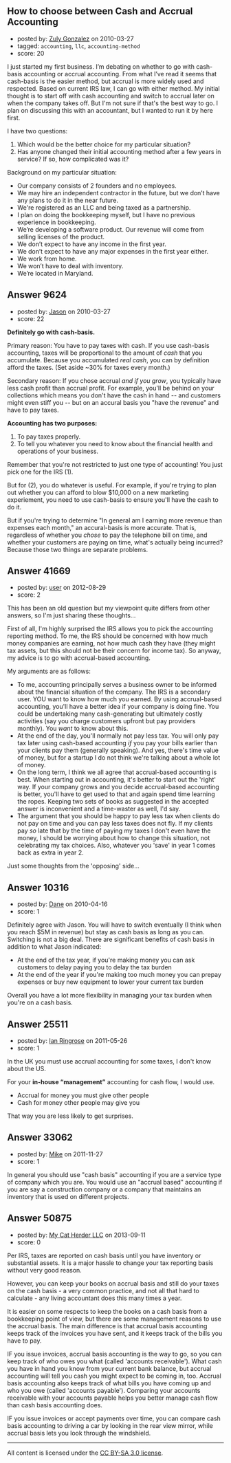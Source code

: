 ## How to choose between Cash and Accrual Accounting

- posted by: [Zuly Gonzalez](https://stackexchange.com/users/-1/2692-zuly-gonzalez) on 2010-03-27
- tagged: `accounting`, `llc`, `accounting-method`
- score: 20

I just started my first business. I’m debating on whether to go with cash-basis accounting or accrual accounting. From what I’ve read it seems that cash-basis is the easier method, but accrual is more widely used and respected. Based on current IRS law, I can go with either method. My initial thought is to start off with cash accounting and switch to accrual later on when the company takes off. But I'm not sure if that's the best way to go. I plan on discussing this with an accountant, but I wanted to run it by here first.

I have two questions:

 1. Which would be the better choice for my particular situation? 
 2. Has anyone changed their initial accounting method after a few years in service? If so, how complicated was it?

Background on my particular situation:

 - Our company consists of 2 founders and no employees.
 - We may hire an independent contractor in the future, but we don’t have any plans to do it in the near future.
 - We're registered as an LLC and being taxed as a partnership.
 - I plan on doing the bookkeeping myself, but I have no previous experience in bookkeeping.
 - We’re developing a software product. Our revenue will come from selling licenses of the product.
 - We don’t expect to have any income in the first year.
 - We don’t expect to have any major expenses in the first year either.
 - We work from home. 
 - We won’t have to deal with inventory.
 - We’re located in Maryland.




## Answer 9624

- posted by: [Jason](https://stackexchange.com/users/-1/2-jason) on 2010-03-27
- score: 22

**Definitely go with cash-basis.**

Primary reason: You have to pay taxes with cash.  If you use cash-basis accounting, taxes will be proportional to the amount of *cash* that you accumulate.  Because you accumulated *real cash*, you can by definition afford the taxes.  (Set aside ~30% for taxes every month.)

Secondary reason: If you chose accrual *and if you grow*, you typically have less cash profit than accrual profit.  For example, you'll be behind on your collections which means you don't have the cash in hand -- and customers might even stiff you -- but on an accural basis you "have the revenue" and have to pay taxes.

**Accounting has two purposes:**

1. To pay taxes properly.
2. To tell you whatever you need to know about the financial health and operations of your business.

Remember that you're not restricted to just one type of accounting!  You just pick one for the IRS (1).

But for (2), you do whatever is useful.  For example, if you're trying to plan out whether you can afford to blow $10,000 on a new marketing experiement, you need to use cash-basis to ensure you'll have the cash to do it.

But if you're trying to determine "In general am I earning more revenue than expenses each month," an accural-basis is more accurate.  That is, regardless of whether you *chose* to pay the telephone bill on time, and whether your customers are paying on time, what's actually being incurred?  Because those two things are separate problems.


## Answer 41669

- posted by: [user](https://stackexchange.com/users/-1/16441-user) on 2012-08-29
- score: 2

This has been an old question but my viewpoint quite differs from other answers, so I'm just sharing these thoughts...

First of all, I'm highly surprised the IRS allows you to pick the accounting reporting method. To me, the IRS should be concerned with how much money companies are earning, not how much cash they have (they might tax assets, but this should not be their concern for income tax). So anyway, my advice is to go with accrual-based accounting. 

My arguments are as follows:

- To me, accounting principally serves a business owner to be informed about the financial situation of the company. The IRS is a secondary user. YOU want to know how much you earned. By using accrual-based accounting, you'll have a better idea if your company is doing fine. You could be undertaking many cash-generating but ultimately costly activities (say you charge customers upfront but pay providers monthly). You _want_ to know about this. 
- At the end of the day, you'll normally not pay less tax. You will only pay tax later using cash-based accounting _if_ you pay your bills earlier than your clients pay them (generally speaking). And yes, there's time value of money, but for a startup I do not think we're talking about a whole lot of money. 
- On the long term, I think we all agree that accrual-based accounting is best. When starting out in accounting, it's better to start out the 'right' way. If your company grows and you decide accrual-based accounting is better, you'll have to get used to that and again spend time learning the ropes. Keeping two sets of books as suggested in the accepted answer is inconvenient and a time-waster as well, I'd say. 
- The argument that you should be happy to pay less tax when clients do not pay on time and you can pay less taxes does not fly. If my clients pay _so_ late that by the time of paying my taxes I don't even have the money, I should be worrying about how to change this situation, not celebrating my tax choices. Also, whatever you 'save' in year 1 comes back as extra in year 2. 

Just some thoughts from the 'opposing' side... 



## Answer 10316

- posted by: [Dane](https://stackexchange.com/users/-1/1441-dane) on 2010-04-16
- score: 1

Definitely agree with Jason.  You will have to switch eventually (I think when you reach $5M in revenue) but stay as cash basis as long as you can.  Switching is not a big deal.  There are significant benefits of cash basis in addition to what Jason indicated:

 - At the end of the tax year, if you're making money you can ask customers to delay paying you to delay the tax burden
 - At the end of the year if you're making too much money you can prepay expenses or buy new equipment to lower your current tax burden

Overall you have a lot more flexibility in managing your tax burden when you're on a cash basis.


## Answer 25511

- posted by: [Ian Ringrose](https://stackexchange.com/users/-1/1435-ian-ringrose) on 2011-05-26
- score: 1

In the UK you must use accrual accounting for some taxes, I don't know about the US.  

For your **in-house “management”** accounting for cash flow, I would use.

- Accrual for money you must give other people
- Cash for money other people may give you

That way you are less likely to get surprises. 



## Answer 33062

- posted by: [Mike](https://stackexchange.com/users/-1/14696-mike) on 2011-11-27
- score: 1

In general you should use "cash basis" accounting if you are a service type of company which you are.  You would use an "accrual based" accounting if you are say a construction company or a company that maintains an inventory that is used on different projects.


## Answer 50875

- posted by: [My Cat Herder LLC](https://stackexchange.com/users/-1/27810-my-cat-herder-llc) on 2013-09-11
- score: 0

Per IRS, taxes are reported on cash basis until you have inventory or substantial assets.  It is a major hassle to change your tax reporting basis without very good reason.  

However, you can keep your books on accrual basis and still do your taxes on the cash basis - a very common practice, and not all that hard to calculate - any living accountant does this many times a year. 

It is easier on some respects to keep the books on a cash basis from a bookkeeping point of view, but there are some management reasons to use the accrual basis.  The main difference is that accrual basis accounting keeps track of the invoices you have sent, and it keeps track of the bills you have to pay.  

IF you issue invoices, accrual basis accounting is the way to go, so you can keep track of who owes you what (called 'accounts receivable'). What cash you have in hand you know from your current bank balance, but accrual accounting will tell you cash you might expect to be coming in, too. Accrual basis accounting also keeps track of what bills you have coming up and who you owe (called 'accounts payable').  Comparing your accounts receivable with your accounts payable helps you better manage cash flow than cash basis accounting does.

IF you issue invoices or accept payments over time, you can compare cash basis accounting to driving a car by looking in the rear view mirror, while accrual basis lets you look through the windshield.  



---

All content is licensed under the [CC BY-SA 3.0 license](https://creativecommons.org/licenses/by-sa/3.0/).
